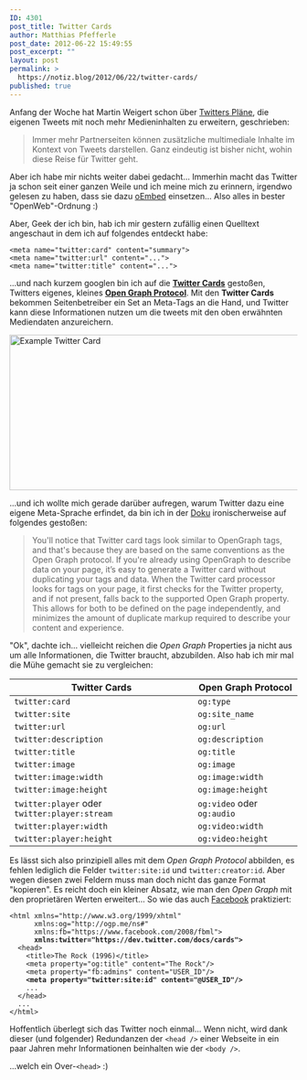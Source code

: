 ```yaml
---
ID: 4301
post_title: Twitter Cards
author: Matthias Pfefferle
post_date: 2012-06-22 15:49:55
post_excerpt: ""
layout: post
permalink: >
  https://notiz.blog/2012/06/22/twitter-cards/
published: true
---
```

Anfang der Woche hat Martin Weigert schon über <a href="http://netzwertig.com/2012/06/19/twitter-von-einer-simplen-plattform-zur-destination-fuer-multimediainhalte/">Twitters Pläne</a>, die eigenen Tweets mit noch mehr Medieninhalten zu erweitern, geschrieben:

<blockquote>Immer mehr Partnerseiten können zusätzliche multimediale Inhalte im Kontext von Tweets darstellen. Ganz eindeutig ist bisher nicht, wohin diese Reise für Twitter geht.</blockquote>

Aber ich habe mir nichts weiter dabei gedacht... Immerhin macht das Twitter ja schon seit einer ganzen Weile und ich meine mich zu erinnern, irgendwo gelesen zu haben, dass sie dazu <a href="http://oembed.com/">oEmbed</a> einsetzen... Also alles in bester "OpenWeb"-Ordnung :)

Aber, Geek der ich bin, hab ich mir gestern zufällig einen Quelltext angeschaut in dem ich auf folgendes entdeckt habe:

<pre><code>&lt;meta name="twitter:card" content="summary"&gt;
&lt;meta name="twitter:url" content="..."&gt;
&lt;meta name="twitter:title" content="..."&gt;</code></pre>

...und nach kurzem googlen bin ich auf die <a href="https://dev.twitter.com/docs/cards"><strong>Twitter Cards</strong></a> gestoßen, Twitters eigenes, kleines <a href="http://ogp.me/"><strong>Open Graph Protocol</strong></a>. Mit den <strong>Twitter Cards</strong> bekommen Seitenbetreiber ein Set an Meta-Tags an die Hand, und Twitter kann diese Informationen nutzen um die tweets mit den oben erwähnten Mediendaten anzureichern.

<img src="http://notiz.blog/wp-content/uploads/2012/06/twitter-card-web-summary.png" alt="Example Twitter Card" title="Example Twitter Card" width="522" height="272" class="size-full wp-image-4333" />

...und ich wollte mich gerade darüber aufregen, warum Twitter dazu eine eigene Meta-Sprache erfindet, da bin ich in der <a href="https://dev.twitter.com/docs/cards">Doku</a> ironischerweise auf folgendes gestoßen:

<blockquote>You'll notice that Twitter card tags look similar to OpenGraph tags, and that's because they are based on the same conventions as the Open Graph protocol. If you're already using OpenGraph to describe data on your page, it’s easy to generate a Twitter card without duplicating your tags and data. When the Twitter card processor looks for tags on your page, it first checks for the Twitter property, and if not present, falls back to the supported Open Graph property. This allows for both to be defined on the page independently, and minimizes the amount of duplicate markup required to describe your content and experience.</blockquote>

"Ok", dachte ich... vielleicht reichen die <em>Open Graph</em> Properties ja nicht aus um alle Informationen, die Twitter braucht, abzubilden. Also hab ich mir mal die Mühe gemacht sie zu vergleichen:

<table class="table table-striped">
    <thead>
      <tr>
        <th>Twitter Cards</th>
        <th>Open Graph Protocol</th>
      </tr>
    </thead>
    <tbody>
      <tr>
        <td><code>twitter:card</code></td>
        <td><code>og:type</code></td>
      </tr>
      <tr>
        <td><code>twitter:site</code></td>
        <td><code>og:site_name</code></td>
      </tr>
      <tr>
        <td><code>twitter:url</code></td>
        <td><code>og:url</code></td>
      </tr>
      <tr>
        <td><code>twitter:description</code></td>
        <td><code>og:description</code></td>
      </tr>
      <tr>
        <td><code>twitter:title</code></td>
        <td><code>og:title</code></td>
      </tr>
      <tr>
        <td><code>twitter:image</code></td>
        <td><code>og:image</code></td>
      </tr>
      <tr>
        <td><code>twitter:image:width</code></td>
        <td><code>og:image:width</code></td>
      </tr>
      <tr>
        <td><code>twitter:image:height</code></td>
        <td><code>og:image:height</code></td>
      </tr>
      <tr>
        <td><code>twitter:player</code> oder <code>twitter:player:stream</code></td>
        <td><code>og:video</code> oder <code>og:audio</code></td>
      </tr>
      <tr>
        <td><code>twitter:player:width</code></td>
        <td><code>og:video:width</code></td>
      </tr>
      <tr>
        <td><code>twitter:player:height</code></td>
        <td><code>og:video:height</code></td>
      </tr>
   </tbody>
 </table>

Es lässt sich also prinzipiell alles mit dem <em>Open Graph Protocol</em> abbilden, es fehlen lediglich die Felder <code>twitter:site:id</code> und <code>twitter:creator:id</code>. Aber wegen diesen zwei Feldern muss man doch nicht das ganze Format "kopieren". Es reicht doch ein kleiner Absatz, wie man den <em>Open Graph</em> mit den proprietären Werten erweitert... So wie das auch <a href="https://developers.facebook.com/docs/opengraphprotocol/">Facebook</a> praktiziert:

<pre><code>&lt;html xmlns="http://www.w3.org/1999/xhtml"
      xmlns:og="http://ogp.me/ns#"
      xmlns:fb="https://www.facebook.com/2008/fbml"&gt;
      <strong>xmlns:twitter="https://dev.twitter.com/docs/cards"&gt;</strong>
  &lt;head&gt;
    &lt;title&gt;The Rock (1996)&lt;/title&gt;
    &lt;meta property="og:title" content="The Rock"/&gt;
    &lt;meta property="fb:admins" content="USER_ID"/&gt;
    <strong>&lt;meta property="twitter:site:id" content="@USER_ID"/&gt;</strong>
    ...
  &lt;/head&gt;
  ...
&lt;/html&gt;
</code></pre>

Hoffentlich überlegt sich das Twitter noch einmal... Wenn nicht, wird dank dieser (und folgender) Redundanzen der <code>&lt;head /&gt;</code> einer Webseite in ein paar Jahren mehr Informationen beinhalten wie der <code>&lt;body /&gt;</code>.

...welch ein Over-<code>&lt;head&gt;</code> :)